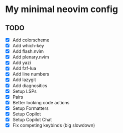 # My minimal neovim config

## TODO
- [x] Add colorscheme
- [x] Add which-key
- [x] Add flash.nvim
- [x] Add plenary.nvim
- [x] Add yazi
- [x] Add fzf-lua
- [x] Add line numbers
- [x] Add lazygit
- [x] Add diagnositics
- [x] Setup LSPs
- [x] Pairs
- [x] Better looking code actions
- [x] Setup Formatters
- [x] Setup Copilot
- [x] Setup Copilot Chat
- [x] Fix competing keybinds (big slowdown)
